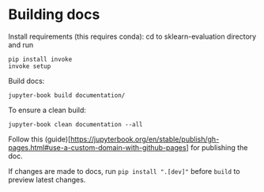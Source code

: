 # Building docs

Install requirements (this requires conda):
cd to sklearn-evaluation directory and run
```
pip install invoke
invoke setup
```

Build docs:

```
jupyter-book build documentation/
```

To ensure a clean build:

``` 
jupyter-book clean documentation --all
```

Follow this (guide)[https://jupyterbook.org/en/stable/publish/gh-pages.html#use-a-custom-domain-with-github-pages] for publishing the doc.


If changes are made to docs, run `pip install ".[dev]"` before `build` to preview latest changes.